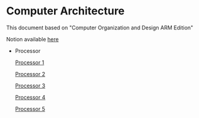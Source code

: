 # Computer Architecture

This document based on "Computer Organization and Design ARM Edition"

Notion available [here](https://www.notion.so/choiysapple/Computer-Architecture-4267696f484749999e9a989f7645db31)  

- Processor

    [Processor 1](./Documents/Processor-1-6026425c-b0b3-4077-a515-e1dd82cddb25.md)

    [Processor 2](./Documents/Processor-2-07f1c48d-b830-4005-aaf5-c524e3969e88.md)

    [Processor 3](./Documents/Processor-3-22ebd2b2-f73d-4b3a-aed6-e6bd32931794.md)

    [Processor 4](./Documents/Processor-4-310cb75b-90f8-42d3-a108-452320b5f335.md)

    [Processor 5](./Documents/Processor-5-dc48c62d-d4e2-4ecc-993c-66d2502c71af.md)